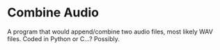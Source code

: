 # Combine Audio
A program that would append/combine two audio files, most likely WAV files. Coded in Python or C...? Possibly.
